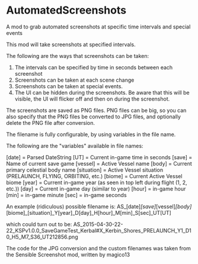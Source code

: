 # AutomatedScreenshots
A mod to grab automated screenshots at specific time intervals and special events

This mod will take screenshots at specified intervals.

The following are the ways that screenshots can be taken:

1.  The intervals can be specified by time in seconds between each screenshot
2.  Screenshots can be taken at each scene change
3.  Screenshots can be taken at special events.
4.  The UI can be hidden during the screenshots.  Be aware that this will be visible, the UI will flicker
    off and then on during the screenshot.

The screenshots are saved as PNG files.  PNG files can be big, so you can
also specify that the PNG files be converted to JPG files, and optionally
delete the PNG file after conversion.

The filename is fully configurable, by using variables in the file name.

The following are the "variables" available in file names:

[date] = Parsed DateString
[UT] = Current in-game time in seconds
[save] = Name of current save game
[vessel] = Active Vessel name
[body] = Current primary celestial body name
[situation] = Active Vessel situation (PRELAUNCH, FLYING, ORBITING, etc.)
[biome] = Current Active Vessel biome
[year] = Current in-game year (as seen in top left during flight (1, 2, etc.))
[day] = Current in-game day (similar to year)
[hour] = in-game hour
[min] = in-game minute
[sec] = in-game seconds

An example (ridiculous) possible filename is: 
AS_[date]_[save]_[vessel]_[body]_[biome]_[situation]_Y[year]_D[day]_H[hour]_M[min]_S[sec]_UT[UT] 

which could turn out to be: 
AS_2015-04-30-22-22_KSPv1.0.0_SaveGameTest_Kerbal#X_Kerbin_Shores_PRELAUNCH_Y1_D10_H5_M7_S36_UT212856.png


The code for the JPG conversion and the custom filenames was taken from the Sensible Screenshot mod, written by magico13
